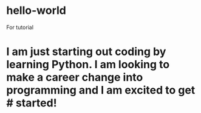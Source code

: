 # hello-world
For tutorial
# I am just starting out coding by learning Python. I am looking to make a career change into programming and I am excited to get # started!
